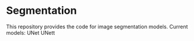 # Segmentation

This repository provides the code for image segmentation models.
Current models:
  UNet
  UNett
